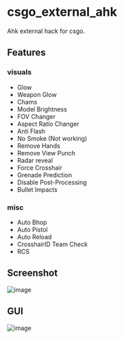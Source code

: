 # csgo_external_ahk
Ahk external hack for csgo.

## Features

### visuals
* Glow
* Weapon Glow
* Chams
* Model Brightness
* FOV Changer
* Aspect Ratio Changer
* Anti Flash
* No Smoke (Not working)
* Remove Hands
* Remove View Punch
* Radar reveal
* Force Crosshair
* Grenade Prediction
* Disable Post-Processing
* Bullet Impacts

### misc
* Auto Bhop
* Auto Pistol
* Auto Reload
* CrosshairID Team Check
* RCS

## Screenshot
![image](https://github.com/worse-666/csgo_external_ahk_hack/blob/main/screen%20shot.png)

## GUI
![image](https://github.com/worse-666/csgo_external_ahk_hack/blob/main/setting%20gui_.png)



